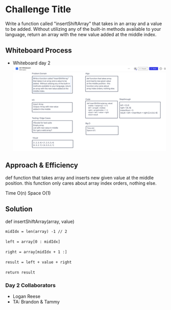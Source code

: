 # Challenge Title
Write a function called "insertShiftArray"
that takes in an array and a value to be
added.  Without utilizing any of the built-in
methods available to your language, return
an array with the new value added at the
middle index.

## Whiteboard Process

* Whiteboard day 2
![Challenge 2 Whiteboard](./images/My%20Day%202%20Whiteboard.png)

## Approach & Efficiency
def function that takes array
and inserts new given value
at the middle position.  this
function only cares about
array index orders, nothing else.

Time O(n)
Space O(1)

## Solution

def insertShiftArray(array, value)

	midIdx = len(array) -1 // 2

	left = array[0 : midIdx]

	right = array[midIdx + 1 :]

	result = left + value + right

	return result

### Day 2 Collaborators
- Logan Reese
- TA: Brandon & Tammy
